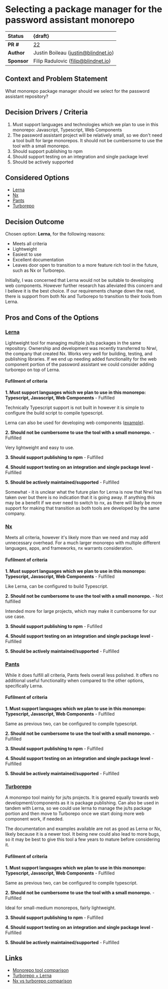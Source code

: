 # Selecting a package manager for the password assistant monorepo

| Status      | {draft}                                                                                  |
|:------------|:-----------------------------------------------------------------------------------------|
| **PR #**    | [22](https://github.com/blindnet-io/blindnet.dev/pull/22)                                |
| **Author**  | Justin Boileau (justin@blindnet.io)                                                      |
| **Sponsor** | Filip Radulovic (filip@blindnet.io)                                                      |

## Context and Problem Statement

What monorepo package manager should we select for the password assistant repository?

## Decision Drivers / Criteria <!-- optional -->

1. Must support languages and technologies which we plan to use in this monorepo: Javascript, Typescript, Web Components
2. The password assistant project will be relatively small, so we don't need 
   a tool built for large monorepos. It should not be cumbersome to use the 
   tool with a small monorepo.
3. Should support publishing to npm 
4. Should support testing on an integration and single package level
5. Should be actively supported

## Considered Options

- [Lerna](https://lerna.js.org/)
- [Nx](https://nx.dev/)
- [Pants](https://v1.pantsbuild.org/index.html)
- [Turborepo](https://turborepo.org/)

## Decision Outcome

Chosen option: **Lerna**, for the following reasons:
- Meets all criteria
- Lightweight
- Easiest to use
- Excellent documentation
- Leaves door open to transition to a more feature rich tool in the future, 
  such as Nx or Turborepo.
  
Initially, I was concerned that Lerna would not be suitable to developing web components. However
further research has alleviated this concern and I believe it is the best choice. If our requirements change
down the road, there is support from both Nx and Turborepo to transition to their tools from Lerna.

## Pros and Cons of the Options <!-- optional -->

### [Lerna](https://lerna.js.org/)

Lightweight tool for managing multiple js/ts packages in the same repository. Ownership and development was recently transferred to Nrwl, the company that created Nx.
Works very well for building, testing, and publishing libraries. If we end up needing added functionality for the web component portion of the password assistant we could consider adding turborepo on top of Lerna.

#### Fufilment of criteria

**1. Must support languages which we plan to use in this monorepo: Typescript, Javascript, Web Components** - Fulfilled
    
Technically Typescript support is not built in however it is simple to configure
the build script to compile typescript.

Lerna can also be used for developing web components ([example](https://javascript.plainenglish.io/building-a-npm-library-with-web-components-using-lerna-rollup-and-jest-9f76f59348ba)).

**2. Should not be cumbersome to use the tool with a small monorepo.** - Fulfilled

Very lightweight and easy to use.

**3. Should support publishing to npm** - Fulfilled

**4. Should support testing on an integration and single package level** - Fulfilled

**5. Should be actively maintained/supported** - Fulfilled

Somewhat - it is unclear what the future plan for Lerna is now that Nrwl
has taken over but there is no indication that it is going away. If anything 
this may be a benefit if we ever need to switch to nx, as there will likely be
more support for making that transition as both tools are developed by the 
same company.

### [Nx](https://nx.dev/)

Meets all criteria, however it's likely more than we need and may add 
unnecessary overhead. For a much larger monorepo with multiple different languages, apps, and frameworks, 
nx warrants consideration.

#### Fufilment of criteria

**1. Must support languages which we plan to use in this monorepo: Typescript, Javascript, Web Components** - Fulfilled

Like Lerna, can be configured to build Typescript.

**2. Should not be cumbersome to use the tool with a small monorepo.** - Not fulfilled

Intended more for large projects, which may make it cumbersome for our use case.

**3. Should support publishing to npm** - Fufilled

**4. Should support testing on an integration and single package level** - Fulfilled

**5. Should be actively maintained/supported** - Fulfilled

### [Pants](https://v1.pantsbuild.org/index.html)

While it does fulfill all criteria, Pants feels overall less polished. It offers no additional useful functionality 
when compared to the other options, specifically Lerna.

#### Fufilment of criteria

**1. Must support languages which we plan to use in this monorepo: Typescript, Javascript, Web Components** - Fulfilled

Same as previous two, can be configured to compile typescript.

**2. Should not be cumbersome to use the tool with a small monorepo.** - Fulfilled

**3. Should support publishing to npm** - Fulfilled

**4. Should support testing on an integration and single package level** - Fulfilled

**5. Should be actively maintained/supported** - Fulfilled

### [Turborepo](https://turborepo.org/)

A monorepo tool mainly for js/ts projects. It is geared equally towards web 
development/components as it is package publishing. Can also be used in tandem with 
Lerna, so we could use lerna to manage the js/ts package portion and then 
move to Turborepo once we start doing more web component work, if needed.

The documentation and examples available are not as good as Lerna or Nx, likely because it is a newer tool.
It being new could also lead to more bugs, so it may be best to give this tool a few years to mature
before considering it.

#### Fufilment of criteria

**1. Must support languages which we plan to use in this monorepo: Typescript, Javascript, Web Components** - Fulfilled

Same as previous two, can be configured to compile typescript.

**2. Should not be cumbersome to use the tool with a small monorepo.** - Fulfilled

Ideal for small-medium monorepos, fairly lightweight.

**3. Should support publishing to npm** - Fulfilled

**4. Should support testing on an integration and single package level** - Fulfilled

**5. Should be actively maintained/supported** - Fulfilled

## Links <!-- optional -->

- [Monorepo tool comparison](https://monorepo.tools/)
- [Turborepo + Lerna](https://turborepo.org/docs/guides/migrate-from-lerna)
- [Nx vs turborepo comparison](https://blog.theodo.com/2022/02/architecting-a-modern-monorepo/)

<!-- markdownlint-disable-file MD013 -->
